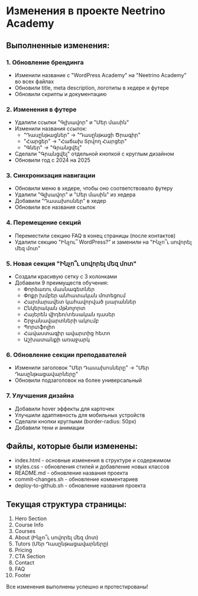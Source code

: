 # Изменения в проекте Neetrino Academy

## Выполненные изменения:

### 1. Обновление брендинга
- Изменили название с "WordPress Academy" на "Neetrino Academy" во всех файлах
- Обновили title, meta description, логотипы в хедере и футере
- Обновили скрипты и документацию

### 2. Изменения в футере
- Удалили ссылки "Գլխավոր" и "Մեր մասին"
- Изменили названия ссылок:
  - "Դասընթացներ" → "Դասընթացի Ծրագիր"
  - "Հարցեր" → "Հաճախ Տրվող Հարցեր"
  - "Գներ" → "Գրանցվել"
- Сделали "Գրանցվել" отдельной кнопкой с круглым дизайном
- Обновили год с 2024 на 2025

### 3. Синхронизация навигации
- Обновили меню в хедере, чтобы оно соответствовало футеру
- Удалили "Գլխավոր" и "Մեր մասին" из хедера
- Добавили "Դասախոսներ" в хедер
- Обновили все названия ссылок

### 4. Перемещение секций
- Переместили секцию FAQ в конец страницы (после контактов)
- Удалили секцию "Ինչու՞ WordPress?" и заменили на "Ինչո՞ւ սովորել մեզ մոտ"

### 5. Новая секция "Ինչո՞ւ սովորել մեզ մոտ"
- Создали красивую сетку с 3 колонками
- Добавили 9 преимуществ обучения:
  - Փորձառու մասնագետներ
  - Փոքր խմբեր անհատական մոտեցում
  - Հարմարավետ կահավորված լսարաններ
  - Ընկերական մթնոլորտ
  - Հայերեն վիդեո/տեսական դասեր
  - Շրջանավարտների ակումբ
  - Պորտֆոլիո
  - Հավաստագիր ավարտից հետո
  - Աշխատանքի առաջարկ

### 6. Обновление секции преподавателей
- Изменили заголовок "Մեր Դասախոսները" → "Մեր Դասընթացավարները"
- Обновили подзаголовок на более универсальный

### 7. Улучшения дизайна
- Добавили hover эффекты для карточек
- Улучшили адаптивность для мобильных устройств
- Сделали кнопки круглыми (border-radius: 50px)
- Добавили тени и анимации

## Файлы, которые были изменены:
- index.html - основные изменения в структуре и содержимом
- styles.css - обновления стилей и добавление новых классов
- README.md - обновление названия проекта
- commit-changes.sh - обновление комментариев
- deploy-to-github.sh - обновление названия проекта

## Текущая структура страницы:
1. Hero Section
2. Course Info
3. Courses
4. About (Ինչո՞ւ սովորել մեզ մոտ)
5. Tutors (Մեր Դասընթացավարները)
6. Pricing
7. CTA Section
8. Contact
9. FAQ
10. Footer

Все изменения выполнены успешно и протестированы!